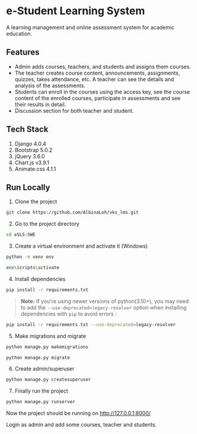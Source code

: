 # e-Student Learning System

A learning management and online assessment system for academic education.

## Features

- Admin adds courses, teachers, and students and assigns them courses.
- The teacher creates course content, announcements, assignments, quizzes, takes attendance, etc. A teacher can see the details and analysis of the assessments.
- Students can enroll in the courses using the access key, see the course content of the enrolled courses, participate in assessments and see their results in detail.
- Discussion section for both teacher and student.

<!-- ## Relational Schema -->

<!-- ![schema](https://user-images.githubusercontent.com/87283264/187967219-55bea00e-3151-488a-a4be-d2a95b9d8a5c.png) -->

## Tech Stack

1. Django 4.0.4
2. Bootstrap 5.0.2
3. jQuery 3.6.0
4. Chart.js v3.9.1
5. Animate.css 4.1.1

<!-- ## UI -->

<!-- ![Screenshot (65)](https://user-images.githubusercontent.com/87283264/194387627-47bc4506-5acb-46da-8ae0-70ea1e7e4eb8.png)
![Screenshot (63)](https://user-images.githubusercontent.com/87283264/194389617-1d1118a5-e0a1-41a2-94b6-ef636e6a8d5e.png)
![Screenshot (70)](https://user-images.githubusercontent.com/87283264/194387776-552bdd11-9252-4be2-8139-10e0f270c09f.png)
![Screenshot (71)](https://user-images.githubusercontent.com/87283264/194389301-da1f2cd5-11fd-469d-9137-380c4916e169.png)
![Screenshot (72)](https://user-images.githubusercontent.com/87283264/194389315-c59fbae1-b623-4ef7-bc5b-7cab6c1ae3a8.png)
![Screenshot (67)](https://user-images.githubusercontent.com/87283264/194387798-77c6ba2c-9089-4469-88e0-282191535211.png)
![Screenshot (68)](https://user-images.githubusercontent.com/87283264/194387811-bd22cd8c-854c-4849-9aa9-0a71b53494a2.png)
![Screenshot (69)](https://user-images.githubusercontent.com/87283264/194387822-649bd890-cb57-47b5-b380-4e30499ae142.png) -->

## Run Locally

1. Clone the project

```bash
git clone https://github.com/AlbinaLoh/vks_lms.git
```

2. Go to the project directory

```bash
cd eSLS-SWE
```

3. Create a virtual environment and activate it (Windows)

```bash
python -m venv env
```

```bash
env\Scripts\activate
```

4. Install dependencies

```bash
pip install -r requirements.txt
```

> **Note:** If you're using newer versions of python(3.10+), you may need to add the `--use-deprecated=legacy-resolver` option when installing dependencies with `pip` to avoid errors :

```bash
pip install -r requirements.txt --use-deprecated=legacy-resolver
```

5. Make migrations and migrate

```bash
python manage.py makemigrations
```

```bash
python manage.py migrate
```

6. Create admin/superuser

```bash
python manage.py createsuperuser
```

7. Finally run the project

```bash
python manage.py runserver
```

Now the project should be running on http://127.0.0.1:8000/

Login as admin and add some courses, teacher and students.

<!-- Demo : https://youtu.be/NyL2ajUNxYk -->

<!-- ## License

[The MIT License (MIT)](https://github.com/nz-m/eLMS-SWE/blob/main/LICENCE) -->
